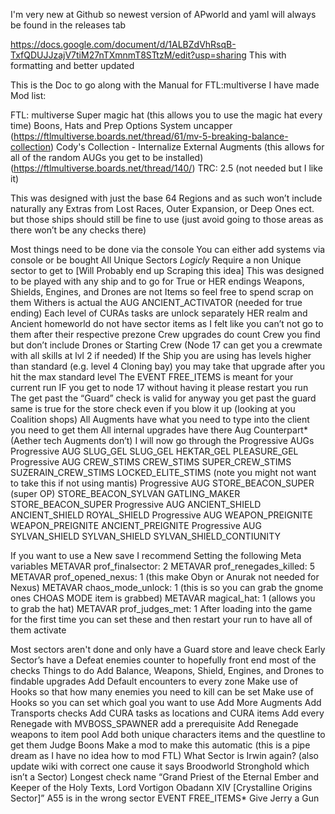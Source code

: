 I'm very new at Github so newest version of APworld and yaml will always be found in the releases tab

https://docs.google.com/document/d/1ALBZdVhRsqB-TxfQDUJJzajV7tiM27nTXmnmT8STtzM/edit?usp=sharing
This with formatting and better updated

This is the Doc to go along with the Manual for FTL:multiverse I have made
Mod list: 


FTL: multiverse
Super magic hat (this allows you to use the magic hat every time)
Boons, Hats and Prep Options
System uncapper (https://ftlmultiverse.boards.net/thread/61/mv-5-breaking-balance-collection)
Cody's Collection - Internalize External Augments (this allows for all of the random AUGs you get to be installed) (https://ftlmultiverse.boards.net/thread/140/)
TRC: 2.5 (not needed but I like it)


This was designed with just the base 64 Regions and as such won’t include naturally any Extras from Lost Races, Outer Expansion, or Deep Ones ect. but those ships should still be fine to use (just avoid going to those areas as there won’t be any checks there)

Most things need to be done via the console
You can either add systems via console or be bought
All Unique Sectors *Logicly* Require a non Unique sector to get to [Will Probably end up Scraping this idea]
This was designed to be played with any ship and to go for True or HER endings
Weapons, Shields, Engines, and Drones are not Items so feel free to spend scrap on them
Withers is actual the AUG ANCIENT_ACTIVATOR (needed for true ending)
Each level of CURAs tasks are unlock separately
HER realm and Ancient homeworld do not have sector items as I felt like you can’t not go to them after their respective prezone
Crew upgrades do count Crew you find but don’t include Drones or Starting Crew (Node 17 can get you a crewmate with all skills at lvl 2 if needed)
If the Ship you are using has levels higher than standard (e.g. level 4 Cloning bay) you may take that upgrade after you hit the max standard level
The EVENT FREE_ITEMS is meant for your current run
IF you get to node 17 without having it please restart you run
The get past the “Guard” check is valid for anyway you get past the guard same is true for the store check even if you blow it up (looking at you Coalition shops)
All Augments have what you need to type into the client you need to get them
All internal upgrades have there Aug Counterpart* (Aether tech Augments don’t)
I will now go through the Progressive AUGs
	Progressive AUG SLUG_GEL 
	SLUG_GEL
	HEKTAR_GEL
	PLEASURE_GEL
Progressive AUG CREW_STIMS
	CREW_STIMS
	SUPER_CREW_STIMS
	SUZERAIN_CREW_STIMS
	LOCKED_ELITE_STIMS (note you might not want to take this if not using mantis)
Progressive AUG STORE_BEACON_SUPER (super OP)
	STORE_BEACON_SYLVAN 
 	GATLING_MAKER
	STORE_BEACON_SUPER
Progressive AUG ANCIENT_SHIELD
	ANCIENT_SHIELD
	ROYAL_SHIELD
Progressive AUG WEAPON_PREIGNITE
	WEAPON_PREIGNITE
	ANCIENT_PREIGNITE
Progressive AUG SYLVAN_SHIELD
	SYLVAN_SHIELD
	SYLVAN_SHIELD_CONTIUNITY



If you want to use a New save I recommend Setting the following Meta variables
	METAVAR prof_finalsector: 2
	METAVAR prof_renegades_killed: 5
	METAVAR prof_opened_nexus: 1 (this make Obyn or Anurak not needed for Nexus)
	METAVAR chaos_mode_unlock: 1 (this is so you can grab the gnome ones CHOAS MODE item is grabbed)
	METAVAR magical_hat: 1 (allows you to grab the hat)
	METAVAR prof_judges_met: 1
After loading into the game for the first time you can set these and then restart your run to have all of them activate


Most sectors aren't done and only have a Guard store and leave check
Early Sector’s have a Defeat enemies counter to hopefully front end most of the checks
Things to do 
Add Balance, Weapons, Shield, Engines, and Drones to findable upgrades
Add Default encounters to every zone
Make use of Hooks so that how many enemies you need to kill can be set
Make use of Hooks so you can set which goal you want to use
Add More Augments
Add Transports checks
Add CURA tasks as locations and CURA items 
Add every Renegade with MVBOSS_SPAWNER add a prerequisite
Add Renegade weapons to item pool
Add both unique characters items and the questline to get them
Judge Boons 
Make a mod to make this automatic (this is a pipe dream as I have no idea how to mod FTL)
What Sector is Irwin again? (also update wiki with correct one cause it says Broodworld Stronghold which isn’t a Sector)
Longest check name “Grand Priest of the Eternal Ember and Keeper of the Holy Texts, Lord Vortigon Obadann XIV [Crystalline Origins Sector]”
A55 is in the wrong sector
EVENT FREE_ITEMS*
Give Jerry a Gun

